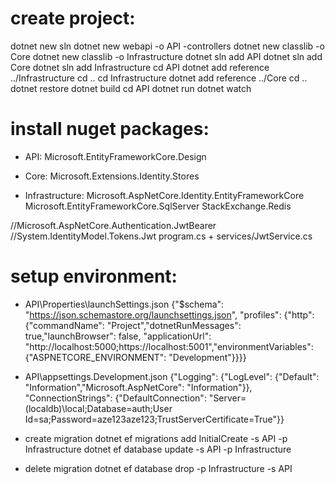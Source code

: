 # create project:

dotnet new sln
dotnet new webapi -o API -controllers
dotnet new classlib -o Core
dotnet new classlib -o Infrastructure
dotnet sln add API
dotnet sln add Core
dotnet sln add Infrastructure
cd API
dotnet add reference ../Infrastructure
cd ..
cd Infrastructure
dotnet add reference ../Core
cd ..
dotnet restore
dotnet build
cd API
dotnet run
dotnet watch

# install nuget packages:

- API:
  Microsoft.EntityFrameworkCore.Design

- Core:
  Microsoft.Extensions.Identity.Stores

- Infrastructure:
  Microsoft.AspNetCore.Identity.EntityFrameworkCore
  Microsoft.EntityFrameworkCore.SqlServer
  StackExchange.Redis

//Microsoft.AspNetCore.Authentication.JwtBearer
//System.IdentityModel.Tokens.Jwt
program.cs + services/JwtService.cs

# setup environment:

- API\Properties\launchSettings.json
  {"$schema": "https://json.schemastore.org/launchsettings.json",
  "profiles": {"http": {"commandName": "Project","dotnetRunMessages": true,"launchBrowser": false,
  "applicationUrl": "http://localhost:5000;https://localhost:5001","environmentVariables": {"ASPNETCORE_ENVIRONMENT": "Development"}}}}

- API\appsettings.Development.json
  {"Logging": {"LogLevel": {"Default": "Information","Microsoft.AspNetCore": "Information"}},
  "ConnectionStrings": {"DefaultConnection": "Server=(localdb)\\local;Database=auth;User Id=sa;Password=aze123aze123;TrustServerCertificate=True"}}

- create migration
  dotnet ef migrations add InitialCreate -s API -p Infrastructure
  dotnet ef database update -s API -p Infrastructure

- delete migration
  dotnet ef database drop -p Infrastructure -s API
